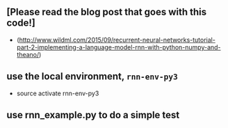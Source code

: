
## [Please read the blog post that goes with this code!]
* (http://www.wildml.com/2015/09/recurrent-neural-networks-tutorial-part-2-implementing-a-language-model-rnn-with-python-numpy-and-theano/)

## use the local environment, `rnn-env-py3`
* source activate rnn-env-py3

## use rnn_example.py to do a simple test


